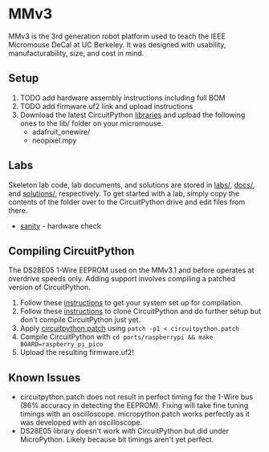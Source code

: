 # MMv3

MMv3 is the 3rd generation robot platform used to teach the IEEE Micromouse DeCal at UC Berkeley. It was designed with usability, manufacturability, size, and cost in mind.

## Setup

1. TODO add hardware assembly instructions including full BOM
2. TODO add firmware.uf2 link and upload instructions
3. Download the latest CircuitPython [libraries](https://circuitpython.org/libraries) and upload the following ones to the lib/ folder on your micromouse.
	* adafruit_onewire/
	* neopixel.mpy

## Labs

Skeleton lab code, lab documents, and solutions are stored in [labs/](labs/), [docs/](docs/), and [solutions/](solutions/), respectively. To get started with a lab, simply copy the contents of the folder over to the CircuitPython drive and edit files from there.

* [sanity](docs/sanity.md) - hardware check

## Compiling CircuitPython

The DS28E05 1-Wire EEPROM used on the MMv3.1 and before operates at overdrive speeds only. Adding support involves compiling a patched version of CircuitPython.

1. Follow these [instructions](https://learn.adafruit.com/building-circuitpython/introduction) to get your system set up for compilation.
2. Follow these [instructions](https://learn.adafruit.com/building-circuitpython/build-circuitpython) to clone CircuitPython and do further setup but don't compile CircuitPython just yet.
3. Apply [circuitpython.patch](circuitpython.patch) using `patch -p1 < circuitpython.patch`
4. Compile CircuitPython with `cd ports/raspberrypi && make  BOARD=raspberry_pi_pico`
5. Upload the resulting firmware.uf2!

## Known Issues

* circuitpython.patch does not result in perfect timing for the 1-Wire bus (86% accuracy in detecting the EEPROM). Fixing will take fine tuning timings with an oscilloscope. micropython.patch works perfectly as it was developed with an oscilloscope.
* DS28E05 library doesn't work with CircuitPython but did under MicroPython. Likely because bit timings aren't yet perfect.